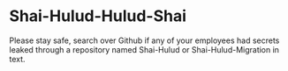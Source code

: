 # Shai-Hulud-Hulud-Shai
Please stay safe, search over Github if any of your employees had secrets leaked through a repository named Shai-Hulud or Shai-Hulud-Migration in text.
